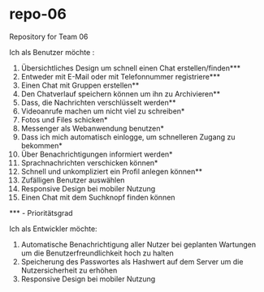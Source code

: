 # repo-06
Repository for Team 06

Ich als Benutzer möchte :
1.	Übersichtliches Design um schnell einen Chat erstellen/finden***
2.	Entweder mit E-Mail oder mit Telefonnummer registriere***
3.	Einen Chat mit Gruppen erstellen**
4.	Den Chatverlauf speichern können um ihn zu Archivieren**
5.	Dass, die Nachrichten verschlüsselt werden**
6.	Videoanrufe machen um nicht viel zu schreiben*
7.	Fotos und Files schicken*
8.	Messenger als Webanwendung benutzen*
9.	Dass ich mich automatisch einlogge, um schnelleren Zugang zu bekommen*
10.	Über Benachrichtigungen informiert werden*
11.	Sprachnachrichten verschicken können*
12.	Schnell und unkompliziert ein Profil anlegen können**
13.	Zufälligen Benutzer auswählen
14.	Responsive Design bei mobiler Nutzung
15.	Einen Chat mit dem Suchknopf finden können

*** - Prioritätsgrad

Ich als Entwickler möchte:
1.	Automatische Benachrichtigung aller Nutzer bei geplanten Wartungen um die Benutzerfreundlichkeit hoch zu halten
2.	Speicherung des Passwortes als Hashwert auf dem Server um die Nutzersicherheit zu erhöhen
3.	Responsive Design bei mobiler Nutzung
